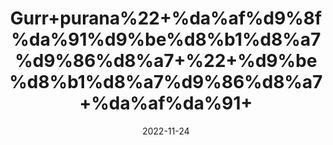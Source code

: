 ---
title: 'Gurr+purana%22+%da%af%d9%8f%da%91%d9%be%d8%b1%d8%a7%d9%86%d8%a7+%22+%d9%be%d8%b1%d8%a7%d9%86%d8%a7+%da%af%da%91+'
date: '2022-11-24' 
metatag: '' 
inventory: '0' 
draft: false 
# meta description 
shortDescripton: ''
description: 'Food+Product'
longdescription: ''
tags: ''
brand: ''
subCategory: ''
unit: '50 gm-Pk'
sellCount: '0'
featured: False
# product Price
price: '50.0'
# Product Short Description
shortDescription: ''
productID: 'E1B72974-AD47-ED11-996A-005056B3A416'
type: 'products'
category: 'Food+Product' 
thumnailproduct: 'https://eraconnect.blob.core.windows.net/product-images/aminsaddiquidawakhana/3a030b6b-7a67-4834-a130-029d49fe8054.webp' 
images:
  - image: 'https://eraconnect.blob.core.windows.net/product-images/aminsaddiquidawakhana/3a030b6b-7a67-4834-a130-029d49fe8054.webp'  
Variants:
---